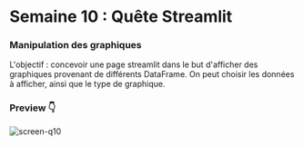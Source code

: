 # Semaine 10 : Quête Streamlit

### Manipulation des graphiques  

L'objectif : concevoir une page streamlit dans le but d'afficher des graphiques provenant de différents DataFrame.
On peut choisir les données à afficher, ainsi que le type de graphique.

### Preview 👇

![screen-q10](https://github.com/user-attachments/assets/d77985ac-30b1-4d6c-8668-4fa1c211bc54)

